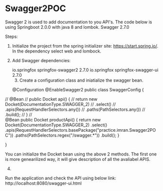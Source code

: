 # Swagger2POC

Swagger 2 is used to add documentation to you API's. The code below is using Springboot 2.0.0 with java 8 and lombok.
Swagger 2.7.0

Steps:
1. Initialize the project from the spring initializer site: https://start.spring.io/.
In the dependency select web and lombock.

2. Add Swagger dependencies:

    <dependency>
			<groupId>io.springfox</groupId>
			<artifactId>springfox-swagger2</artifactId>
			<version>2.7.0</version>
		</dependency>
		<dependency>
			<groupId>io.springfox</groupId>
			<artifactId>springfox-swagger-ui</artifactId>
			<version>2.7.0</version>
		</dependency>
    
    3. Create a configuration class and iniatialize the swagger bean.
    
    @Configuration
@EnableSwagger2
public class SwaggerConfig {
	
//	@Bean
//	public Docket api() {
//		return new Docket(DocumentationType.SWAGGER_2)
//				.select()
//				.apis(RequestHandlerSelectors.any())
//				.paths(PathSelectors.any())
//				.build();
//	}
//	
	@Bean
	    public Docket productApi() {
	        return new Docket(DocumentationType.SWAGGER_2)
	                .select()                 
	                .apis(RequestHandlerSelectors.basePackage("practice.imran.Swagger2POC"))
	                .paths(PathSelectors.regex("/swagger.*"))
	                .build();
	    }
	

}

You can initialize the Docket bean using the above 2 methods.
The first one is more genearilized way, it will give description of all the avaliabel APIS.

4.

Run the application and check the API using below link:
http://localhost:8080/swagger-ui.html
